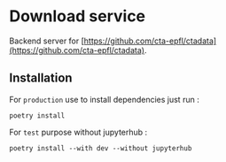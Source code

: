 # Download service

Backend server for [https://github.com/cta-epfl/ctadata](https://github.com/cta-epfl/ctadata).

## Installation

For `production` use to install dependencies just run :
```
poetry install
```

For `test` purpose without jupyterhub :
```
poetry install --with dev --without jupyterhub
```
